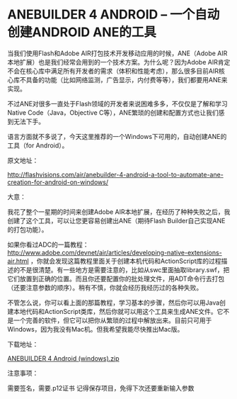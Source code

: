 # ANEBUILDER 4 ANDROID – 一个自动创建ANDROID ANE的工具
当我们使用Flash和Adobe AIR打包技术开发移动应用的时候，ANE（Adobe AIR本地扩展）也是我们经常会用到的一个技术方案。为什么呢？因为Adobe AIR肯定不会在核心库中满足所有开发者的需求（体积和性能考虑），那么很多目前AIR核心库不具备的功能（比如网络监测，广告显示，内付费等等），我们都要用ANE来实现。

不过ANE对很多一直处于Flash领域的开发者来说困难多多，不仅仅是了解和学习Native Code（Java，Objective C等），ANE繁琐的创建和配置方式也让我们感到无法下手。

语言方面就不多说了，今天这里推荐的一个Windows下可用的，自动创建ANE的工具（for Android）。

原文地址：

http://flashvisions.com/air/anebuilder-4-android-a-tool-to-automate-ane-creation-for-android-on-windows/

大意：

我花了整个一星期的时间来创建Adobe AIR本地扩展，在经历了种种失败之后，我创建了这个工具，可以让您更容易创建出ANE（期待Flash Builder自己实现ANE的打包功能）。

如果你看过ADC的一篇教程： http://www.adobe.com/devnet/air/articles/developing-native-extensions-air.html ，你就会发现这篇教程里面关于创建本机代码和ActionScript库的过程描述的不是很清楚。有一些地方是需要注意的，比如从swc里面抽取library.swf，把它们放置到正确的位置。而且你还要配置你的批处理文件，用ADT命令行去打包（还要注意参数的顺序）。稍有不慎，你就会经历我经历过的各种失败。

不管怎么说，你可以看上面的那篇教程，学习基本的步骤，然后你可以用Java创建本地代码和ActionScript类库，然后你就可以用这个工具来生成ANE文件。它不是一个完善的软件，但它可以把你从繁琐的过程中解放出来。目前只可用于Windows，因为我没有Mac机。但我希望我能尽快推出Mac版。

下载地址：

[ANEBUILDER 4 Android (windows).zip](http://flashvisions.com/wp-content/uploads/2012/06/ANEBuilder-windows.zip)

注意事项：

需要签名，需要.p12证书
记得保存项目，免得下次还要重新输入参数